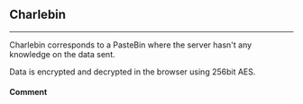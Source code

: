## **Charlebin**
---

Charlebin corresponds to a PasteBin where the server hasn't any knowledge on the data sent.

Data is encrypted and decrypted in the browser using 256bit AES.

#### Comment 